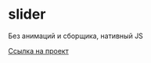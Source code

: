 # slider

Без анимаций и сборщика, нативный JS

[Ссылка на проект](https://n-daria.github.io/slider/)

